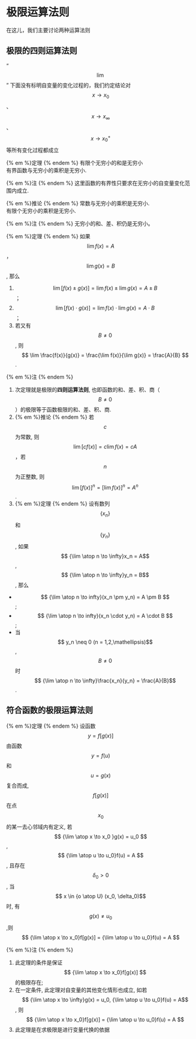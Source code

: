 # 极限运算法则

在这儿，我们主要讨论两种运算法则

## 极限的四则运算法则

“$$\lim$$” 下面没有标明自变量的变化过程的，我们约定结论对 $$ x \to x_0 $$、$$x \to x_\infty$$、$$x \to {x_0}^+ $$ 等所有变化过程都成立

{% em %}定理
{% endem %}
有限个无穷小的和是无穷小  
有界函数与无穷小的乘积是无穷小.

{% em %}注
{% endem %}
这里函数的有界性只要求在无穷小的自变量变化范围内成立.

{% em %}推论
{% endem %}
常数与无穷小的乘积是无穷小.  
有限个无穷小的乘积是无穷小.

{% em %}注
{% endem %}
无穷小的和、差、积仍是无穷小。

{% em %}定理
{% endem %}
如果 $$ {\lim f(x) = A}$$，$$ \lim g(x) = B$$ , 那么
1. $$ \lim [f(x) \pm g(x)] = \lim f(x) \pm \lim g(x) = A \pm B$$；
1. $$\lim [f(x) \cdot g(x)] = \lim f(x) \cdot \lim g(x) = A \cdot B$$；
1. 若又有 $$ B \neq 0 $$, 则 $$ \lim \frac{f(x)}{g(x)} = \frac{\lim f(x)}{\lim g(x)} = \frac{A}{B} $$ .

{% em %}注
{% endem %}
1. 次定理就是极限的**四则运算法则**, 也即函数的和、差、积、商（$$B \neq 0$$）的极限等于函数极限的和、差、积、商.
1. {% em %}推论
{% endem %}
若$$ c $$ 为常数, 则 $$ \lim[cf(x)] = c\lim f(x) = cA$$，若 $$ n $$ 为正整数, 则 $$ \lim[f(x)]^n = [\lim f(x)]^n = A^n $$.
1. {% em %}定理
{% endem %}
设有数列 $$ \{x_n\} $$ 和 $$ \{y_n\} $$ , 如果 $$ {\lim \atop n \to \infty}x_n = A$$, $$ {\lim \atop n \to \infty}y_n = B$$, 那么
* $$ {\lim \atop n \to infty}(x_n \pm y_n) = A \pm B $$;
* $$ {\lim \atop n \to infty}(x_n \cdot y_n) = A \cdot B $$;
* 当 $$ y_n \neq 0 (n = 1,2,\mathellipsis)$$, $$ B \neq 0 $$ 时 $$ {\lim \atop n \to \infty}\frac{x_n}{y_n} = \frac{A}{B}$$.

## 符合函数的极限运算法则

{% em %}定理
{% endem %}
设函数 $$ y = f[g(x)] $$ 由函数 $$ y = f(u) $$ 和 $$ u = g(x) $$ 复合而成, $$ f[g(x)] $$ 在点 $$ x_0 $$ 的某一去心邻域内有定义, 若 $$ {\lim \atop x \to x_0 }g(x) = u_0 $$, $$ {\lim \atop u \to u_0}f(u) = A $$, 且存在 $$ \delta_0 > 0 $$, 当 $$ x \in {o \atop U} (x_0, \delta_0)$$ 时, 有 $$ g(x) \neq u_0 $$,则  
  $$ {\lim \atop x \to x_0}f[g(x)] = {\lim \atop u \to u_0}f(u) = A $$

{% em %}注
{% endem %}
1. 此定理的条件是保证 $$ {\lim \atop x \to x_0}f[g(x)] $$ 的极限存在;
1. 在一定条件, 此定理对自变量的其他变化情形也成立, 如若 $$ {\lim \atop x \to \infty}g(x) = u_0, {\lim \atop u \to u_0}f(u) = A$$, 则 
  $$ {\lim \atop x \to x_0}f[g(x)] = {\lim \atop u \to u_0}f(u) = A $$
1. 此定理是在求极限是进行变量代换的依据 